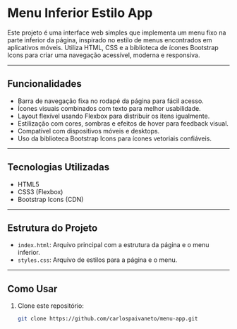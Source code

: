 # Menu Inferior Estilo App

Este projeto é uma interface web simples que implementa um menu fixo na parte inferior da página, inspirado no estilo de menus encontrados em aplicativos móveis. Utiliza HTML, CSS e a biblioteca de ícones Bootstrap Icons para criar uma navegação acessível, moderna e responsiva.

---

## Funcionalidades

- Barra de navegação fixa no rodapé da página para fácil acesso.
- Ícones visuais combinados com texto para melhor usabilidade.
- Layout flexível usando Flexbox para distribuir os itens igualmente.
- Estilização com cores, sombras e efeitos de hover para feedback visual.
- Compatível com dispositivos móveis e desktops.
- Uso da biblioteca Bootstrap Icons para ícones vetoriais confiáveis.

---

## Tecnologias Utilizadas

- HTML5
- CSS3 (Flexbox)
- Bootstrap Icons (CDN)

---

## Estrutura do Projeto

- `index.html`: Arquivo principal com a estrutura da página e o menu inferior.
- `styles.css`: Arquivo de estilos para a página e o menu.

---

## Como Usar

1. Clone este repositório:
   ```bash
   git clone https://github.com/carlospaivaneto/menu-app.git

